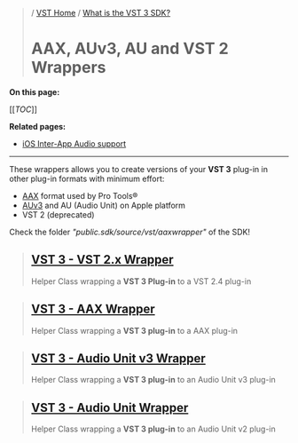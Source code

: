 >/ [VST Home](../Index.md) / [What is the VST 3 SDK?](../What+is+the+VST+3+SDK/Index.md)
>
># AAX, AUv3, AU and VST 2 Wrappers

**On this page:**

[[_TOC_]]

**Related pages:**

- [iOS Inter-App Audio support](../What+is+the+VST+3+SDK/iOS+Inter-App+Audio+support.md)

---

These wrappers allows you to create versions of your **VST 3** plug-in in other plug-in formats with minimum effort:
- [AAX](http://apps.avid.com/aax-portal/) format used by Pro Tools®
- [AUv3](https://developer.apple.com/documentation/audiotoolbox) and AU (Audio Unit) on Apple platform
- VST 2 (deprecated)

Check the folder *"public.sdk/source/vst/aaxwrapper"* of the SDK!

>## [VST 3 - VST 2.x Wrapper](../What+is+the+VST+3+SDK/Wrappers/AUv2+Wrapper.md)
>Helper Class wrapping a **VST 3 Plug-in** to a VST 2.4 plug-in

>## [VST 3 - AAX Wrapper](../What+is+the+VST+3+SDK/Wrappers/AAX+Wrapper.md)
>Helper Class wrapping a **VST 3 plug-in** to a AAX plug-in

>## [VST 3 - Audio Unit v3 Wrapper](../What+is+the+VST+3+SDK/Wrappers/AUv3+Wrapper.md)
>Helper Class wrapping a **VST 3 plug-in** to an Audio Unit v3 plug-in

>## [VST 3 - Audio Unit Wrapper](../What+is+the+VST+3+SDK/Wrappers/AUv2+Wrapper.md)
>Helper Class wrapping a **VST 3 plug-in** to an Audio Unit v2 plug-in